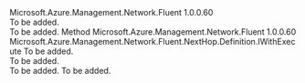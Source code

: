 <Type Name="IWithNetworkInterface" FullName="Microsoft.Azure.Management.Network.Fluent.NextHop.Definition.IWithNetworkInterface">
  <TypeSignature Language="C#" Value="public interface IWithNetworkInterface" />
  <TypeSignature Language="ILAsm" Value=".class public interface auto ansi abstract IWithNetworkInterface" />
  <TypeSignature Language="DocId" Value="T:Microsoft.Azure.Management.Network.Fluent.NextHop.Definition.IWithNetworkInterface" />
  <TypeSignature Language="VB.NET" Value="Public Interface IWithNetworkInterface" />
  <TypeSignature Language="F#" Value="type IWithNetworkInterface = interface" />
  <AssemblyInfo>
    <AssemblyName>Microsoft.Azure.Management.Network.Fluent</AssemblyName>
    <AssemblyVersion>1.0.0.60</AssemblyVersion>
  </AssemblyInfo>
  <Interfaces />
  <Docs>
    <summary>To be added.</summary>
    <remarks>To be added.</remarks>
  </Docs>
  <Members>
    <Member MemberName="WithTargetNetworkInterfaceId">
      <MemberSignature Language="C#" Value="public Microsoft.Azure.Management.Network.Fluent.NextHop.Definition.IWithExecute WithTargetNetworkInterfaceId (string targetNetworkInterfaceId);" />
      <MemberSignature Language="ILAsm" Value=".method public hidebysig newslot virtual instance class Microsoft.Azure.Management.Network.Fluent.NextHop.Definition.IWithExecute WithTargetNetworkInterfaceId(string targetNetworkInterfaceId) cil managed" />
      <MemberSignature Language="DocId" Value="M:Microsoft.Azure.Management.Network.Fluent.NextHop.Definition.IWithNetworkInterface.WithTargetNetworkInterfaceId(System.String)" />
      <MemberSignature Language="VB.NET" Value="Public Function WithTargetNetworkInterfaceId (targetNetworkInterfaceId As String) As IWithExecute" />
      <MemberSignature Language="F#" Value="abstract member WithTargetNetworkInterfaceId : string -&gt; Microsoft.Azure.Management.Network.Fluent.NextHop.Definition.IWithExecute" Usage="iWithNetworkInterface.WithTargetNetworkInterfaceId targetNetworkInterfaceId" />
      <MemberType>Method</MemberType>
      <AssemblyInfo>
        <AssemblyName>Microsoft.Azure.Management.Network.Fluent</AssemblyName>
        <AssemblyVersion>1.0.0.60</AssemblyVersion>
      </AssemblyInfo>
      <ReturnValue>
        <ReturnType>Microsoft.Azure.Management.Network.Fluent.NextHop.Definition.IWithExecute</ReturnType>
      </ReturnValue>
      <Parameters>
        <Parameter Name="targetNetworkInterfaceId" Type="System.String" />
      </Parameters>
      <Docs>
        <param name="targetNetworkInterfaceId">To be added.</param>
        <summary>To be added.</summary>
        <returns>To be added.</returns>
        <remarks>To be added.</remarks>
      </Docs>
    </Member>
  </Members>
</Type>